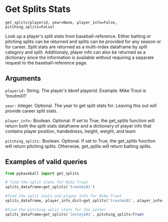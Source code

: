 # Get Splits Stats 

`get_splits(playerid, year=None, player_info=False, pitching_splits=False)`

Look up a player's split stats from baseball-reference. Either batting or pitching splits can be returned and splits can be provided for any season or for career. 
Split stats are returned as a multi-index dataframe by split category and split. 
Additionaly, player info can also be returned as a dictionary since the information is available without requiring a separate request to the baseball-reference page. 

## Arguments
`playerid:` String. The player's bbref playerid. Example: Mike Trout is 'troutmi01'

`year:` Integer. Optional. The year to get split stats for. Leaving this out will provide career split stats.

`player_info:` Boolean. Optional. If set to True, the get_splits function will return both the split stats dataframe and a dictionary of player info that contains player position, handedness, height, weight, and team

`pitching_splits:` Boolean. Optional. If set to True, the get_splits function will return pitching splits. Otherwise, get_splits will return batting splits.

## Examples of valid queries

```python
from pybaseball import get_splits

# find the split stats for Mike Trout
splits_dataframe=get_splits('troutmi01')

#find the split stats and player info for Mike Trout
splits_dataframe, player_info_dict=get_splits('troutmi01', player_info=True)

#find the pitching split stats for Jon Lester
splits_dataframe=get_splits('lestejo01', pitching_splits=True)
```

